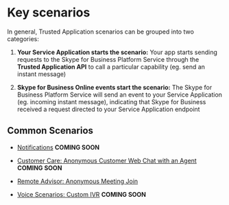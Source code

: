 # Key scenarios

In general, Trusted Application scenarios can be grouped into two categories:

1. **Your Service Application starts the scenario:** Your app starts sending requests to the Skype for Business Platform Service through the **Trusted Application API** to call a particular capability (eg. send an instant message)

2. **Skype for Business Online events start the scenario:** The Skype for Business Platform Service will send an event to your Service Application (eg. incoming instant message), indicating that Skype for Business received a request directed to your Service Application endpoint


## Common Scenarios

- [Notifications](./ApplicationCallFlow.md) **COMING SOON**

- [Customer Care: Anonymous Customer Web Chat with an Agent](./CustomerChatCallflow.md) **COMING SOON**

- [Remote Advisor: Anonymous Meeting Join](./AnonymousMeetingJoin.md)

- [Voice Scenarios: Custom IVR](./PSTN.md) **COMING SOON**
